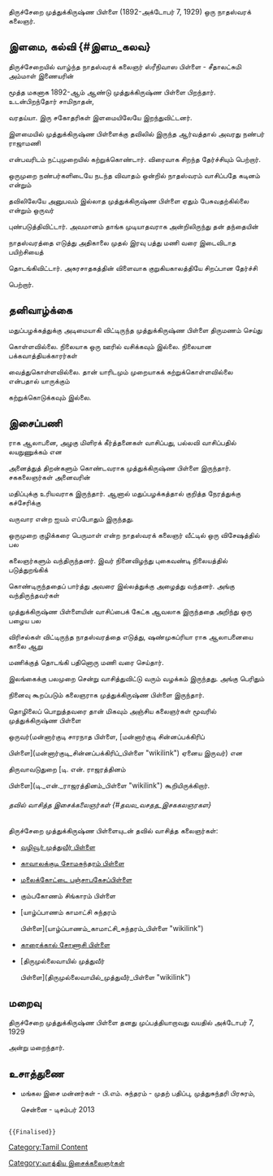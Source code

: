 திருச்சேறை முத்துக்கிருஷ்ண பிள்ளை (1892-அக்டோபர் 7, 1929) ஒரு நாதஸ்வரக் கலைஞர்.

## இளமை, கல்வி {#இளம_கலவ}

திருச்சேறையில் வாழ்ந்த நாதஸ்வரக் கலைஞர் ஸ்ரீநிவாஸ பிள்ளை - சீதாலட்சுமி அம்மாள் இணையரின்
மூத்த மகனாக 1892-ஆம் ஆண்டு முத்துக்கிருஷ்ண பிள்ளை பிறந்தார். உடன்பிறந்தோர் சாமிநாதன்,
வரதய்யா. இரு சகோதரிகள் இளமையிலேயே இறந்துவிட்டனர்.

இளமையில் முத்துக்கிருஷ்ண பிள்ளைக்கு தவிலில் இருந்த ஆர்வத்தால் அவரது நண்பர் ராஜாமணி
என்பவரிடம் நட்புமுறையில் கற்றுக்கொண்டார். விரைவாக சிறந்த தேர்ச்சியும் பெற்றார்.
ஒருமுறை நண்பர்களிடையே நடந்த விவாதம் ஒன்றில் நாதஸ்வரம் வாசிப்பதே கடினம் என்றும்
தவிலிலேயே அனுபவம் இல்லாத முத்துக்கிருஷ்ண பிள்ளை ஏதும் பேசுவதற்கில்லை என்றும் ஒருவர்
புண்படுத்திவிட்டார். அவமானம் தாங்க முடியாதவராக அன்றிலிருந்து தன் தந்தையின்
நாதஸ்வரத்தை எடுத்து அதிகாலை முதல் இரவு பத்து மணி வரை இடைவிடாத பயிற்சியைத்
தொடங்கிவிட்டார். அசுரசாதகத்தின் விளைவாக குறுகியகாலத்தியே சிறப்பான தேர்ச்சி
பெற்றார்.

## தனிவாழ்க்கை

மதுப்பழக்கத்துக்கு அடிமையாகி விட்டிருந்த முத்துக்கிருஷ்ண பிள்ளை திருமணம் செய்து
கொள்ளவில்லை. நிலையாக ஒரு ஊரில் வசிக்கவும் இல்லை. நிலையான பக்கவாத்தியக்காரர்கள்
வைத்துகொள்ளவில்லை. தான் யாரிடமும் முறையாகக் கற்றுக்கொள்ளவில்லை என்பதால் யாருக்கும்
கற்றுக்கொடுக்கவும் இல்லை.

## இசைப்பணி

ராக ஆலாபனை, அழகு மிளிரக் கீர்த்தனைகள் வாசிப்பது, பல்லவி வாசிப்பதில் லயநுணுக்கம் என
அனைத்துத் திறன்களும் கொண்டவராக முத்துக்கிருஷ்ண பிள்ளை இருந்தார். சககலைஞர்கள் அனைவரின்
மதிப்புக்கு உரியவராக இருந்தார். ஆனால் மதுப்பழக்கத்தால் குறித்த நேரத்துக்கு கச்சேரிக்கு
வருவார என்ற ஐயம் எப்போதும் இருந்தது.

ஒருமுறை குழிக்கரை பெருமாள் என்ற நாதஸ்வரக் கலைஞர் வீட்டில் ஒரு விசேஷத்தில் பல
கலைஞர்களும் வந்திருந்தனர். இவர் நினைவிழந்து புகைவண்டி நிலையத்தில் படுத்துறங்கிக்
கொண்டிருந்ததைப் பார்த்து அவரை இல்லத்துக்கு அழைத்து வந்தனர். அங்கு வந்திருந்தவர்கள்
முத்துக்கிருஷ்ண பிள்ளையின் வாசிப்பைக் கேட்க ஆவலாக இருந்ததை அறிந்து ஒரு பழைய பல
விரிசல்கள் விட்டிருந்த நாதஸ்வரத்தை எடுத்து, ஷண்முகப்ரியா ராக ஆலாபனையை காலை ஆறு
மணிக்குத் தொடங்கி பதினொரு மணி வரை செய்தார்.

இலங்கைக்கு பலமுறை சென்று வாசித்துவிட்டு வரும் வழக்கம் இருந்தது. அங்கு பெரிதும்
நினைவு கூறப்படும் கலைஞராக முத்துக்கிருஷ்ண பிள்ளை இருந்தார்.

தொழிலைப் பொறுத்தவரை தான் மிகவும் அஞ்சிய கலைஞர்கள் மூவரில் முத்துக்கிருஷ்ண பிள்ளை
ஒருவர்(மன்னார்குடி சாரநாத பிள்ளை, [மன்னார்குடி சின்னப்பக்கிரிப்
பிள்ளை](மன்னார்குடி_சின்னப்பக்கிரிப்_பிள்ளை "wikilink") ஏனைய இருவர்) என
திருவாவடுதுறை [டி. என். ராஜரத்தினம்
பிள்ளை](டி._என்._ராஜரத்தினம்_பிள்ளை "wikilink") கூறியிருக்கிறார்.

###### தவில் வாசித்த இசைக்கலைஞர்கள் {#தவல_வசதத_இசககலஞரகள}

திருச்சேறை முத்துக்கிருஷ்ண பிள்ளையுடன் தவில் வாசித்த கலைஞர்கள்:

-   [வழிவூர் முத்துவீர் பிள்ளை](வழிவூர்_முத்துவீர்_பிள்ளை "wikilink")
-   [காவாலக்குடி சோமசுந்தரம் பிள்ளை](காவாலக்குடி_சோமசுந்தரம்_பிள்ளை "wikilink")
-   [மலைக்கோட்டை பஞ்சாபகேசப்பிள்ளை](மலைக்கோட்டை_பஞ்சாமிப்_பிள்ளை "wikilink")
-   கும்பகோணம் சிங்காரம் பிள்ளை
-   [யாழ்ப்பாணம் காமாட்சி சுந்தரம்
    பிள்ளை](யாழ்ப்பாணம்_காமாட்சி_சுந்தரம்_பிள்ளை "wikilink")
-   [காரைக்கால் சோணாசி பிள்ளை](காரைக்கால்_சோணாசி_பிள்ளை "wikilink")
-   [திருமுல்லைவாயில் முத்துவீர்
    பிள்ளை](திருமுல்லைவாயில்_முத்துவீர்_பிள்ளை "wikilink")

## மறைவு

திருச்சேறை முத்துக்கிருஷ்ண பிள்ளை தனது முப்பத்தியாறாவது வயதில் அக்டோபர் 7, 1929
அன்று மறைந்தார்.

## உசாத்துணை

-   மங்கல இசை மன்னர்கள் - பி.எம். சுந்தரம் - முதற் பதிப்பு, முத்துசுந்தரி பிரசுரம்,
    சென்னை - டிசம்பர் 2013

```{=mediawiki}
{{Finalised}}
```
[Category:Tamil Content](Category:Tamil_Content "wikilink")
[Category:வாத்திய இசைக்கலைஞர்கள்](Category:வாத்திய_இசைக்கலைஞர்கள் "wikilink")
